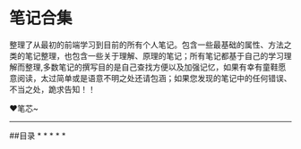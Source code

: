 # 笔记合集
整理了从最初的前端学习到目前的所有个人笔记。包含一些最基础的属性、方法之类的笔记整理，也包含一些关于理解、原理的笔记；所有笔记都基于自己的学习理解而整理,多数笔记的撰写目的是自己查找方便以及加强记忆，如果有幸有童鞋愿意阅读，太过简单或是语意不明之处还请包涵；如果您发现的笔记中的任何错误、不当之处，跪求告知！！ 

&hearts;笔芯~
***
##目录
*[]()
*[]()
*[]()
*[]()
*[]()
